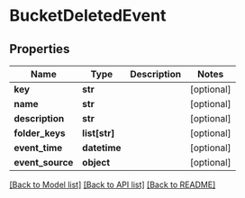 # BucketDeletedEvent

## Properties
Name | Type | Description | Notes
------------ | ------------- | ------------- | -------------
**key** | **str** |  | [optional] 
**name** | **str** |  | [optional] 
**description** | **str** |  | [optional] 
**folder_keys** | **list[str]** |  | [optional] 
**event_time** | **datetime** |  | [optional] 
**event_source** | **object** |  | [optional] 

[[Back to Model list]](../README.md#documentation-for-models) [[Back to API list]](../README.md#documentation-for-api-endpoints) [[Back to README]](../README.md)



